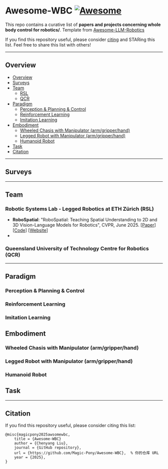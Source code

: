 # Awesome-WBC [![Awesome](https://cdn.rawgit.com/sindresorhus/awesome/d7305f38d29fed78fa85652e3a63e154dd8e8829/media/badge.svg)](https://github.com/sindresorhus/awesome)

This repo contains a curative list of **papers and projects concerning whole body control for robotics/**. Template from [Awesome-LLM-Robotics](https://github.com/GT-RIPL/Awesome-LLM-Robotics) <br>


If you find this repository useful, please consider [citing](#citation) and STARing this list. Feel free to share this list with others!

---
## Overview

- [Overview](#overview)
- [Surveys](#surveys)
- [Team](#team)
  - [RSL](#Robotic--Systems--Lab-----Legged--Robotics--at--ETH--Zürich--(RSL))
  - [QCR](#Queensland--University--of--Technology--Centre--for--Robotics--(QCR))
- [Paradigm](#paradigm)
  - [Perception & Planning & Control](#perception--planning--control)
  - [Reinforcement Learning](#reinforcement-learning)
  - [Imitation Learning](#imitation-learning)
- [Embodiment](#embodiment)
  - [Wheeled Chasis with Manipulator (arm/gripper/hand)](#wheeled-chasis-with-manipulator-armgripperhand)
  - [Legged Robot with Manipulator (arm/gripper/hand)](#legged-robot-with-manipulator-armgripperhand)
  - [Humanoid Robot](#humanoid-robot)
- [Task](#task)
- [Citation](#citation)

---
## Surveys

---
## Team
### Robotic Systems Lab - Legged Robotics at ETH Zürich (RSL)
* **RoboSpatial**: "RoboSpatial: Teaching Spatial Understanding to 2D and 3D Vision-Language Models for Robotics", CVPR, June 2025. [[Paper](https://arxiv.org/abs/2411.16537)] [[Code](https://github.com/NVlabs/RoboSpatial)] [[Website](https://chanh.ee/RoboSpatial/)]
* 
### Queensland University of Technology Centre for Robotics (QCR)


---
## Paradigm
### Perception & Planning & Control

### Reinforcement Learning

### Imitation Learning

## Embodiment
### Wheeled Chasis with Manipulator (arm/gripper/hand)

### Legged Robot with Manipulator (arm/gripper/hand)

### Humanoid Robot

## Task
----
## Citation
If you find this repository useful, please consider citing this list:
```
@misc{magicpony2025awsomewbc,
    title = {Awesome-WBC}
    author = {Chenyang Liu},
    journal = {GitHub repository},
    url = {https://github.com/Magic-Pony/Awesome-WBC},  % 你的仓库 URL
    year = {2025},
}
```
